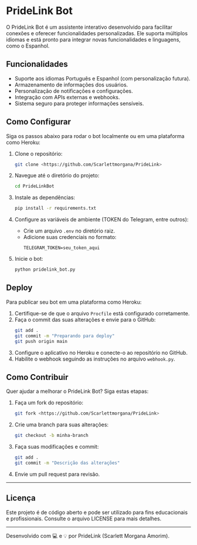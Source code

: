 # PrideLink Bot

O PrideLink Bot é um assistente interativo desenvolvido para facilitar conexões e oferecer funcionalidades personalizadas. Ele suporta múltiplos idiomas e está pronto para integrar novas funcionalidades e linguagens, como o Espanhol.

## Funcionalidades
- Suporte aos idiomas Português e Espanhol (com personalização futura).
- Armazenamento de informações dos usuários.
- Personalização de notificações e configurações.
- Integração com APIs externas e webhooks.
- Sistema seguro para proteger informações sensíveis.

## Como Configurar
Siga os passos abaixo para rodar o bot localmente ou em uma plataforma como Heroku:

1. Clone o repositório:
    ```bash
    git clone <https://github.com/Scarlettmorgana/PrideLink>
    ```

2. Navegue até o diretório do projeto:
    ```bash
    cd PrideLinkBot
    ```

3. Instale as dependências:
    ```bash
    pip install -r requirements.txt
    ```

4. Configure as variáveis de ambiente (TOKEN do Telegram, entre outros):
    - Crie um arquivo `.env` no diretório raiz.
    - Adicione suas credenciais no formato:
      ```
      TELEGRAM_TOKEN=seu_token_aqui
      ```

5. Inicie o bot:
    ```bash
    python pridelink_bot.py
    ```

## Deploy
Para publicar seu bot em uma plataforma como Heroku:
1. Certifique-se de que o arquivo `Procfile` está configurado corretamente.
2. Faça o commit das suas alterações e envie para o GitHub:
    ```bash
    git add .
    git commit -m "Preparando para deploy"
    git push origin main
    ```
3. Configure o aplicativo no Heroku e conecte-o ao repositório no GitHub.
4. Habilite o webhook seguindo as instruções no arquivo `webhook.py`.

## Como Contribuir
Quer ajudar a melhorar o PrideLink Bot? Siga estas etapas:

1. Faça um fork do repositório:
    ```bash
    git fork <https://github.com/Scarlettmorgana/PrideLink>
    ```

2. Crie uma branch para suas alterações:
    ```bash
    git checkout -b minha-branch
    ```

3. Faça suas modificações e commit:
    ```bash
    git add .
    git commit -m "Descrição das alterações"
    ```

4. Envie um pull request para revisão.

---

## Licença
Este projeto é de código aberto e pode ser utilizado para fins educacionais e profissionais. Consulte o arquivo LICENSE para mais detalhes.

---

Desenvolvido com 💻 e 💡 por PrideLink (Scarlett Morgana Amorim).

